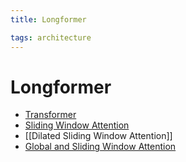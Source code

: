 ```yaml
---
title: Longformer

tags: architecture 
---
```


# Longformer
- [Transformer](Transformer.md)
- [Sliding Window Attention](Sliding%20Window%20Attention.md)
- [[Dilated Sliding Window Attention]]
- [Global and Sliding Window Attention](Global%20and%20Sliding%20Window%20Attention.md)


























